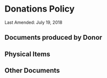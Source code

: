 # Donations Policy

Last Amended: July 19, 2018

## Documents produced by Donor

## Physical Items

## Other Documents
